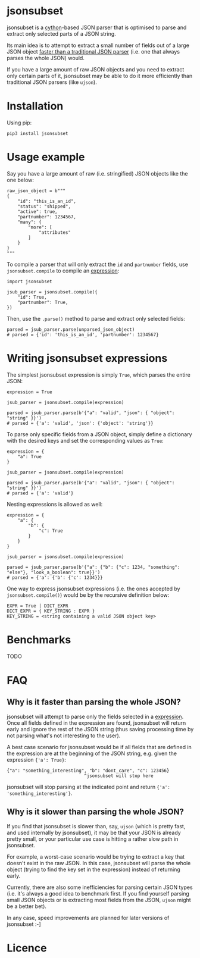 # jsonsubset

jsonsubset is a [cython](http://cython.org/)-based JSON parser that is optimised to parse and extract only selected parts of a JSON string.

Its main idea is to attempt to extract a small number of fields out of a large JSON object [faster than a traditional JSON parser](#why-is-it-faster-than-parsing-the-whole-json) (i.e. one that always parses the whole JSON) would.

If you have a large amount of raw JSON objects and you need to extract only certain parts of it, jsonsubset may be able to do it more efficiently than traditional JSON parsers (like `ujson`).

# Installation
Using pip:
```
pip3 install jsonsubset
```

# Usage example
Say you have a large amount of raw (i.e. stringified) JSON objects like the one below:
```
raw_json_object = b"""
{
    "id": "this_is_an_id",
    "status": "shipped",
    "active": true,
    "partnumber": 1234567,
    "many": {
        "more": [
            "attributes"
        ]
    }
}
"""
```
To compile a parser that will only extract the `id` and `partnumber` fields, use `jsonsubset.compile` to compile an [expression](#writing-jsonsubset-expressions):
```
import jsonsubset

jsub_parser = jsonsubset.compile({
    "id": True,
    "partnumber": True, 
})
```
Then, use the `.parse()` method to parse and extract only selected fields:
```
parsed = jsub_parser.parse(unparsed_json_object)
# parsed = {'id': 'this_is_an_id', 'partnumber': 1234567}
```

# Writing jsonsubset expressions
The simplest jsonsubset expression is simply `True`, which parses the entire JSON:
```
expression = True

jsub_parser = jsonsubset.compile(expression)

parsed = jsub_parser.parse(b'{"a": "valid", "json": { "object": "string" }}')
# parsed = {'a': 'valid', 'json': {'object': 'string'}}
```

To parse only specific fields from a JSON object, simply define a dictionary with the desired keys and set the corresponding values as `True`:
```
expression = {
    "a": True
}

jsub_parser = jsonsubset.compile(expression)

parsed = jsub_parser.parse(b'{"a": "valid", "json": { "object": "string" }}')
# parsed = {'a': 'valid'}
```

Nesting expressions is allowed as well:
```
expression = {
    "a": {
        "b": {
            "c": True
        }
    }
}

jsub_parser = jsonsubset.compile(expression)

parsed = jsub_parser.parse(b'{"a": {"b": {"c": 1234, "something": "else"}, "look_a_boolean": true}}')
# parsed = {'a': {'b': {'c': 1234}}}
```

One way to express jsonsubset expressions (i.e. the ones accepted by `jsonsubset.compile()`) would be by the recursive definition below:
```
EXPR = True | DICT_EXPR
DICT_EXPR = { KEY_STRING : EXPR }
KEY_STRING = <string containing a valid JSON object key>
```

# Benchmarks
TODO

# FAQ
## Why is it faster than parsing the whole JSON?
jsonsubset will attempt to parse only the fields selected in a [expression](#writing-jsonsubset-expressions). Once all fields defined in the expression are found, jsonsubset will return early and ignore the rest of the JSON string (thus saving processing time by not parsing what's not interesting to the user).

A best case scenario for jsonsubset would be if all fields that are defined in the expression are at the beginning of the JSON string, e.g. given the expression `{'a': True}`:
```
{"a": "something_interesting", "b": "dont_care", "c": 123456}
                             ^jsonsubset will stop here
```
jsonsubset will stop parsing at the indicated point and return `{'a': 'something_interesting'}`.

## Why is it slower than parsing the whole JSON?
If you find that jsonsubset is slower than, say, `ujson` (which is pretty fast, and used internally by jsonsubset), it may be that your JSON is already pretty small, or your particular use case is hitting a rather slow path in jsonsubset.

For example, a worst-case scenario would be trying to extract a key that doesn't exist in the raw JSON. In this case, jsonsubset will parse the whole object (trying to find the key set in the expression) instead of returning early.

Currently, there are also some inefficiencies for parsing certain JSON types (i.e. it's always a good idea to benchmark first. If you find yourself parsing small JSON objects or is extracting most fields from the JSON, `ujson` might be a better bet).

In any case, speed improvements are planned for later versions of jsonsubset :-]

# Licence
